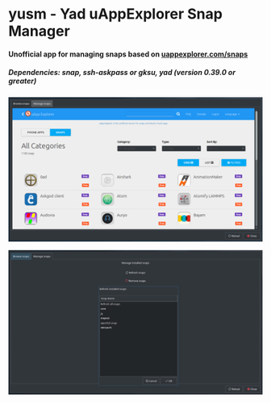 # yusm - Yad uAppExplorer Snap Manager 
#### Unofficial app for managing snaps based on [uappexplorer.com/snaps](https://uappexplorer.com/snaps)

##### Dependencies: snap, ssh-askpass or gksu, yad (version 0.39.0 or greater)

![yusm-screenshot](/Screenshot.png)

![yusm-screenshot2](/Screenshot2.png)